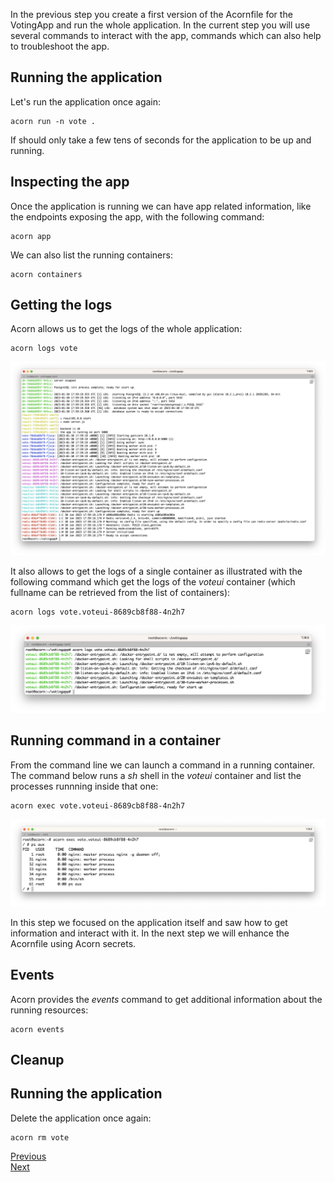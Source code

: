 In the previous step you create a first version of the Acornfile for the VotingApp and run the whole application. In the current step you will use several commands to interact with the app, commands which can also help to troubleshoot the app.

## Running the application

Let's run the application once again:

```
acorn run -n vote .
```

If should only take a few tens of seconds for the application to be up and running.

## Inspecting the app

Once the application is running we can have app related information, like the endpoints exposing the app, with the following command:

```
acorn app
```

We can also list the running containers:

```
acorn containers
```

## Getting the logs

Acorn allows us to get the logs of the whole application:

```
acorn logs vote
```

![Application logs](./images/ops/app-logs.png)


It also allows to get the logs of a single container as illustrated with the following command which get the logs of the *voteui* container (which fullname can be retrieved from the list of containers):

```
acorn logs vote.voteui-8689cb8f88-4n2h7
```

![Container logs](./images/ops/container-logs.png)

## Running command in a container

From the command line we can launch a command in a running container. The command below runs a *sh* shell in the *voteui* container and list the processes runnning inside that one:

```
acorn exec vote.voteui-8689cb8f88-4n2h7
```

![Container exec](./images/ops/container-exec.png)

In this step we focused on the application itself and saw how to get information and interact with it. In the next step we will enhance the Acornfile using Acorn secrets.

## Events

Acorn provides the *events* command to get additional information about the running resources:

```
acorn events
```

## Cleanup

## Running the application

Delete the application once again:

```
acorn rm vote
```

[Previous](./acornfile.md)  
[Next](./secret.md)